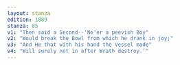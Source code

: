 ```yaml
---
layout: stanza
edition: 1889
stanza: 85
v1: "Then said a Second--'Ne'er a peevish Boy"
v2: "Would break the Bowl from which he drank in joy;"
v3: "And He that with his hand the Vessel made"
v4: "Will surely not in after Wrath destroy.'"
---
```

